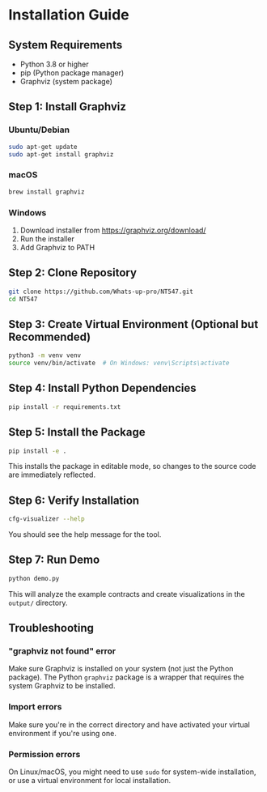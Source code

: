 # Installation Guide

## System Requirements

- Python 3.8 or higher
- pip (Python package manager)
- Graphviz (system package)

## Step 1: Install Graphviz

### Ubuntu/Debian
```bash
sudo apt-get update
sudo apt-get install graphviz
```

### macOS
```bash
brew install graphviz
```

### Windows
1. Download installer from https://graphviz.org/download/
2. Run the installer
3. Add Graphviz to PATH

## Step 2: Clone Repository

```bash
git clone https://github.com/Whats-up-pro/NT547.git
cd NT547
```

## Step 3: Create Virtual Environment (Optional but Recommended)

```bash
python3 -m venv venv
source venv/bin/activate  # On Windows: venv\Scripts\activate
```

## Step 4: Install Python Dependencies

```bash
pip install -r requirements.txt
```

## Step 5: Install the Package

```bash
pip install -e .
```

This installs the package in editable mode, so changes to the source code are immediately reflected.

## Step 6: Verify Installation

```bash
cfg-visualizer --help
```

You should see the help message for the tool.

## Step 7: Run Demo

```bash
python demo.py
```

This will analyze the example contracts and create visualizations in the `output/` directory.

## Troubleshooting

### "graphviz not found" error

Make sure Graphviz is installed on your system (not just the Python package). The Python `graphviz` package is a wrapper that requires the system Graphviz to be installed.

### Import errors

Make sure you're in the correct directory and have activated your virtual environment if you're using one.

### Permission errors

On Linux/macOS, you might need to use `sudo` for system-wide installation, or use a virtual environment for local installation.
